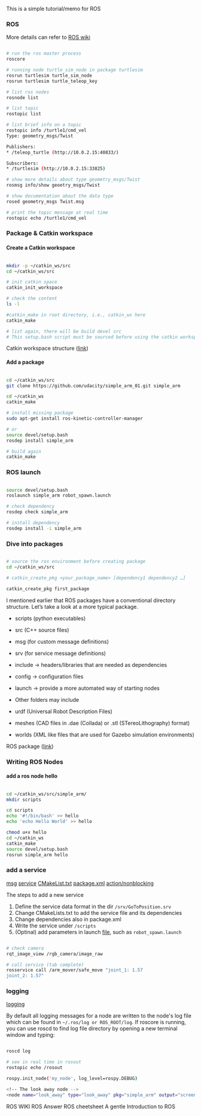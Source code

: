 This is a simple tutorial/memo for ROS

### ROS

More details can refer to [ROS wiki](http://wiki.ros.org/)

```bash

# run the ros master process
roscore

# running node turtle_sim_node in package turtlesim
rosrun turtlesim turtle_sim_node
rosrun turtlesim turtle_teleop_key

# list ros nodes
rosnode list

# list topic
rostopic list

# list brief info on a topic
rostopic info /turtle1/cmd_vel
Type: geometry_msgs/Twist

Publishers:
* /teleop_turtle (http://10.0.2.15:40833/)

Subscribers:
* /turtlesim (http://10.0.2.15:33825)

# show more details about type geometry_msgs/Twist
rosmsg info/show geoetry_msgs/Twist

# show documentation about the data type
rosed geometry_msgs Twist.msg

# print the topic message at real time
rostopic echo /turtle1/cmd_vel

```


### Package & Catkin workspace

#### Create a Catkin workspace

```bash

mkdir -p ~/catkin_ws/src
cd ~/catkin_ws/src

# init catkin space
catkin_init_workspace

# check the content
ls -l

#catkin_make in root directory, i.e., catkin_ws here
catkin_make

# list again, there will be build devel src
# This setup.bash script must be sourced before using the catkin workspace.

```

Catkin workspace structure ([link](http://www.ros.org/reps/rep-0128.html))


#### Add a package

```bash

cd ~/catkin_ws/src
git clone https://github.com/udacity/simple_arm_01.git simple_arm

cd ~/catkin_ws
catkin_make

# install missing package
sudo apt-get install ros-kinetic-controller-manager

# or
source devel/setup.bash
rosdep install simple_arm

# build again
catkin_make

```

### ROS launch

```bash

source devel/setup.bash
roslaunch simple_arm robot_spawn.launch

# check dependency
rosdep check simple_arm

# install dependency
rosdep install -i simple_arm


```

### Dive into packages

```bash

# source the ros environment before creating package
cd ~/catkin_ws/src

# catkin_create_pkg <your_package_name> [dependency1 dependency2 …]

catkin_create_pkg first_package

```

I mentioned earlier that ROS packages have a conventional directory structure. Let’s take a look at a more typical package.

* scripts (python executables)
* src (C++ source files)
* msg (for custom message definitions)
* srv (for service message definitions)
* include -> headers/libraries that are needed as dependencies
* config -> configuration files
* launch -> provide a more automated way of starting nodes
* Other folders may include

* urdf (Universal Robot Description Files)
* meshes (CAD files in .dae (Collada) or .stl (STereoLithography) format)
* worlds (XML like files that are used for Gazebo simulation environments)

ROS package ([link](http://www.ros.org/browse/list.php))


### Writing ROS Nodes

#### add a ros node hello

```bash

cd ~/catkin_ws/src/simple_arm/
mkdir scripts

cd scripts
echo '#!/bin/bash' >> hello
echo 'echo Hello World' >> hello

chmod u+x hello
cd ~/catkin_ws
catkin_make
source devel/setup.bash
rosrun simple_arm hello

```

### add a service

[msg](http://wiki.ros.org/msg)
[service](http://wiki.ros.org/srv)
[CMakeList.txt](http://wiki.ros.org/catkin/CMakeLists.txt)
[package.xml](http://wiki.ros.org/catkin/package.xml)
[action/nonblocking](http://wiki.ros.org/actionlib)


The steps to add a new service

1. Define the service data format in the dir `/srv/GoToPosition.srv`
2. Change CMakeLists.txt to add the service file and its dependencies
3. Change dependencies also in package.xml
4. Write the service under `/scripts`
5. (Optinal) add parameters in launch [file](http://wiki.ros.org/roslaunch/XML), such as `robot_spawn.launch`

```bash

# check camera
rqt_image_view /rgb_camera/image_raw

# call service (tab complete)
rosservice call /arm_mover/safe_move "joint_1: 1.57
joint_2: 1.57"

```


### logging

[logging](http://wiki.ros.org/rospy/Overview/Logging)

By default all logging messages for a node are written to the node's log file
which can be found in `~/.ros/log or ROS_ROOT/log`.
If roscore is running, you can use roscd to find log
file directory by opening a new terminal window and typing:

```bash

roscd log

# see in real time in rosout
rostopic echo /rosout

rospy.init_node('my_node', log_level=rospy.DEBUG)

<!-- The look away node -->
<node name="look_away" type="look_away" pkg="simple_arm" output="screen"/>

```

ROS WIKI
ROS Answer
ROS cheetsheet
A gentle Introduction to ROS







